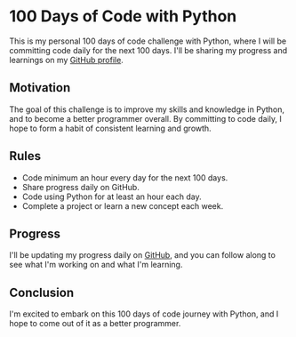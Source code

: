 # 100 Days of Code with Python

This is my personal 100 days of code challenge with Python, where I will be committing code daily for the next 100 days. I'll be sharing my progress and learnings on my [GitHub profile](https://github.com/Adithya-Sakaray).

## Motivation

The goal of this challenge is to improve my skills and knowledge in Python, and to become a better programmer overall. By committing to code daily, I hope to form a habit of consistent learning and growth.

## Rules

- Code minimum an hour every day for the next 100 days.
- Share progress daily on GitHub.
- Code using Python for at least an hour each day.
- Complete a project or learn a new concept each week.

## Progress

I'll be updating my progress daily on [GitHub](https://github.com/Adithya-Sakaray/100-Days-of-Code-Python), and you can follow along to see what I'm working on and what I'm learning. 

## Conclusion

I'm excited to embark on this 100 days of code journey with Python, and I hope to come out of it as a better programmer.
